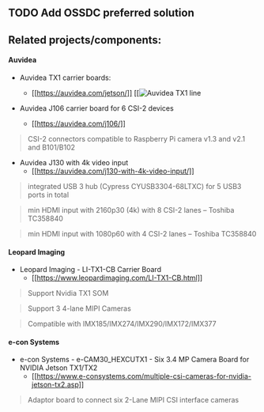 ## TODO Add OSSDC preferred solution

## Related projects/components:

#### Auvidea

- Auvidea TX1 carrier boards:
    - [[https://auvidea.com/jetson/]]
[[![Auvidea TX1 line](https://auvidea.com/images/auvidea/Auvidea_TX1_line.JPG)

- Auvidea J106 carrier board for 6 CSI-2 devices 
    - [[https://auvidea.com/j106/]]
> CSI-2 connectors compatible to Raspberry Pi camera v1.3 and v2.1 and B101/B102
- Auvidea J130 with 4k video input
    - [[https://auvidea.com/j130-with-4k-video-input/]]
> integrated USB 3 hub (Cypress CYUSB3304-68LTXC) for 5 USB3 ports in total

> min HDMI input with 2160p30 (4k) with 8 CSI-2 lanes – Toshiba TC358840

> min HDMI input with 1080p60 with 4 CSI-2 lanes – Toshiba TC358840

#### Leopard Imaging

- Leopard Imaging - LI-TX1-CB Carrier Board 
    - [[https://www.leopardimaging.com/LI-TX1-CB.html]]
> Support Nvidia TX1 SOM

> Support 3 4-lane MIPI Cameras

> Compatible with IMX185/IMX274/IMX290/IMX172/IMX377

#### e-con Systems

- e-con Systems - e-CAM30_HEXCUTX1 - Six 3.4 MP Camera Board for NVIDIA Jetson TX1/TX2 
    - [[https://www.e-consystems.com/multiple-csi-cameras-for-nvidia-jetson-tx2.asp]]
> Adaptor board to connect six 2-Lane MIPI CSI interface cameras
